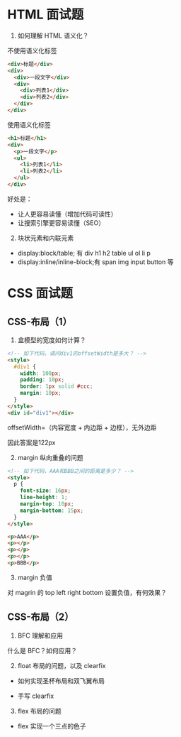 # HTML 面试题

1. 如何理解 HTML 语义化？

不使用语义化标签

```html
<div>标题</div>
<div>
  <div>一段文字</div>
  <div>
    <div>列表1</div>
    <div>列表2</div>
  </div>
</div>
```

使用语义化标签

```html
<h1>标题</h1>
<div>
  <p>一段文字</p>
  <ul>
    <li>列表1</li>
    <li>列表2</li>
  </ul>
</div>
```

好处是：

- 让人更容易读懂（增加代码可读性）
- 让搜索引擎更容易读懂（SEO）

2. 块状元素和内联元素

- display:block/table; 有 div h1 h2 table ul ol li p
- display:inline/inline-block;有 span img input button 等

# CSS 面试题

## CSS-布局（1）

1. 盒模型的宽度如何计算？

```html
<!-- 如下代码，请问div1的offsetWidth是多大？ -->
<style>
  #div1 {
    width: 100px;
    padding: 10px;
    border: 1px solid #ccc;
    margin: 10px;
  }
</style>
<div id="div1"></div>
```

offsetWidth=（内容宽度 + 内边距 + 边框），无外边距

因此答案是122px

2. margin 纵向重叠的问题

```html
<!-- 如下代码，AAA和BBB之间的距离是多少？ -->
<style>
  p {
    font-size: 16px;
    line-height: 1;
    margin-top: 10px;
    margin-bottom: 15px;
  }
</style>

<p>AAA</p>
<p></p>
<p></p>
<p></p>
<p>BBB</p>
```

3. margin 负值

对 magrin 的 top left right bottom 设置负值，有何效果？

## CSS-布局（2）

1. BFC 理解和应用

什么是 BFC？如何应用？

2. float 布局的问题，以及 clearfix

- 如何实现圣杯布局和双飞翼布局

- 手写 clearfix

3. flex 布局的问题

- flex 实现一个三点的色子
